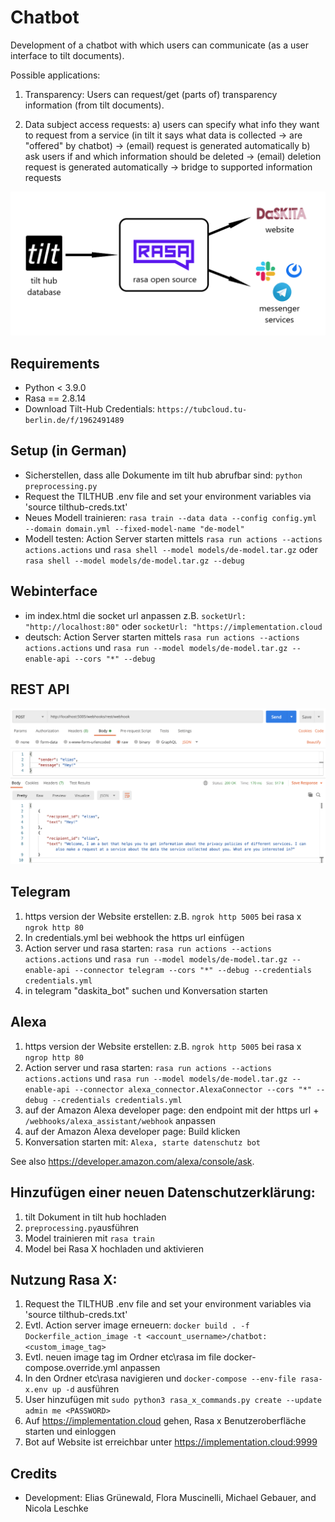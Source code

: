 # Chatbot

<!-- <center>
<h2> ➡️ 🌐 <a href="http://implementation.cloud:9999/"> Hier direkt im Chat ausprobieren</a> oder auf <a href="https://www.amazon.de/gp/product/B09D3Q81PW">Amazon Alexa</a> installieren. ⬅️</h2>
</center> -->

<!--
Entwicklung eines Chatbots, mit dem NutzerInnen kommunizieren können (als Nutzer:innenschnittstelle zu tilt-Dokumenten).

Mögliche Anwendungen:
1.	AP2 Transparenz:
NutzerInnen können (Teile der) Transparenzinformationen (aus tilt Dokumenten) abfragen/angeboten bekommen

2.	AP3 Auskunft:
  a)	NutzerInnen kännen angeben, welche Infos sie bei einem Dienst anfragen wollen (in tilt steht, welche Daten gesammelt werden -> werden von Chatbot „angeboten“)
			-> (E-Mail) Anfrage wird automatisch generiert
  b)	Abfragen bei NutzerInnen, ob und welche Informationen gelöscht werden sollen -> (E-Mail) Löschanfrage wird automatisch generiert
  ->	Brücke zu unterstützten Auskunftsanfragen
-->

Development of a chatbot with which users can communicate (as a user interface to tilt documents).

Possible applications:
1. Transparency:
Users can request/get (parts of) transparency information (from tilt documents).

2. Data subject access requests:
  a) users can specify what info they want to request from a service (in tilt it says what data is collected -> are "offered" by chatbot) -> (email) request is generated automatically
  b) ask users if and which information should be deleted -> (email) deletion request is generated automatically
  -> bridge to supported information requests



![](./docs/uebersicht.png)


## Requirements

* Python < 3.9.0
* Rasa == 2.8.14
* Download Tilt-Hub Credentials: `https://tubcloud.tu-berlin.de/f/1962491489`

## Setup (in German)

- Sicherstellen, dass alle Dokumente im tilt hub abrufbar sind: `python preprocessing.py`
- Request the TILTHUB .env file and set your environment variables via 'source tilthub-creds.txt'
- Neues Modell trainieren: `rasa train --data data --config config.yml --domain domain.yml --fixed-model-name "de-model"`
- Modell testen: Action Server starten mittels `rasa run actions --actions actions.actions` und `rasa shell --model models/de-model.tar.gz` oder `rasa shell --model models/de-model.tar.gz --debug`


## Webinterface
- im index.html die socket url anpassen z.B. `socketUrl: "http://localhost:80"` oder `socketUrl: "https://implementation.cloud`
- deutsch: Action Server starten mittels `rasa run actions --actions actions.actions` und `rasa run --model models/de-model.tar.gz --enable-api --cors "*" --debug`

## REST API

![](./docs/rest.png)

## Telegram
1. 	https version der Website erstellen: z.B. `ngrok http 5005` bei rasa x `ngrok http 80`
2.	In credentials.yml bei webhook the https url einfügen
3.	Action server und rasa starten: `rasa run actions --actions actions.actions` und `rasa run --model models/de-model.tar.gz --enable-api --connector telegram --cors "*" --debug --credentials credentials.yml`
5. 	in telegram "daskita_bot" suchen und Konversation starten

## Alexa
1.	https version der Website erstellen: z.B. `ngrok http 5005` bei rasa x `ngrop http 80`
2.	Action server und rasa starten: `rasa run actions --actions actions.actions` und `rasa run --model models/de-model.tar.gz --enable-api --connector alexa_connector.AlexaConnector --cors "*" --debug --credentials credentials.yml`
4.	auf der Amazon Alexa developer page: den endpoint mit der https url + `/webhooks/alexa_assistant/webhook` anpassen
5.	auf der Amazon Alexa developer page: Build klicken
6.	Konversation starten mit: `Alexa, starte datenschutz bot`

See also https://developer.amazon.com/alexa/console/ask.

## Hinzufügen einer neuen Datenschutzerklärung:
1. tilt Dokument in tilt hub hochladen
2. `preprocessing.py`ausführen
3. Model trainieren mit `rasa train`
4. Model bei Rasa X hochladen und aktivieren

## Nutzung Rasa X:
1. Request the TILTHUB .env file and set your environment variables via 'source tilthub-creds.txt'
1. Evtl. Action server image erneuern: `docker build . -f Dockerfile_action_image -t <account_username>/chatbot:<custom_image_tag>`
2. Evtl. neuen image tag im Ordner etc\rasa im file docker-compose.override.yml anpassen
3. In den Ordner etc\rasa navigieren und `docker-compose --env-file rasa-x.env up -d` ausführen
4. User hinzufügen mit `sudo python3 rasa_x_commands.py create --update admin me <PASSWORD>`
5. Auf https://implementation.cloud gehen, Rasa x Benutzeroberfläche starten und einloggen
6. Bot auf Website ist erreichbar unter https://implementation.cloud:9999

## Credits
- Development: Elias Grünewald, Flora Muscinelli, Michael Gebauer, and Nicola Leschke
